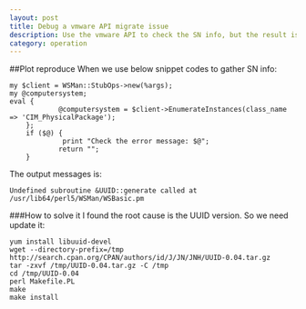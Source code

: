 ```yaml
---
layout: post   
title: Debug a vmware API migrate issue   
description: Use the vmware API to check the SN info, but the result is null, so let's debug with the scenes.  
category: operation
---
```


##Plot reproduce
When we use below snippet codes to gather SN info:   		

	my $client = WSMan::StubOps->new(%args);
    my @computersystem;
    eval {
                @computersystem = $client->EnumerateInstances(class_name => 'CIM_PhysicalPackage');
   		};
        if ($@) {
                 print "Check the error message: $@";
                return "";
        }
      

The output messages is:			
			
	Undefined subroutine &UUID::generate called at /usr/lib64/perl5/WSMan/WSBasic.pm

###How to solve it
I found the root cause is the UUID version. So we need update it:

	yum install libuuid-devel
	wget --directory-prefix=/tmp http://search.cpan.org/CPAN/authors/id/J/JN/JNH/UUID-0.04.tar.gz
	tar -zxvf /tmp/UUID-0.04.tar.gz -C /tmp
	cd /tmp/UUID-0.04
	perl Makefile.PL
	make
	make install	






      
